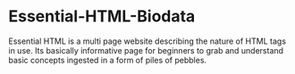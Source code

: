 # Essential-HTML-Biodata
Essential HTML is a multi page website describing the nature of HTML tags in use. Its basically informative page for beginners to grab and understand basic concepts ingested in a form of piles of pebbles. 
